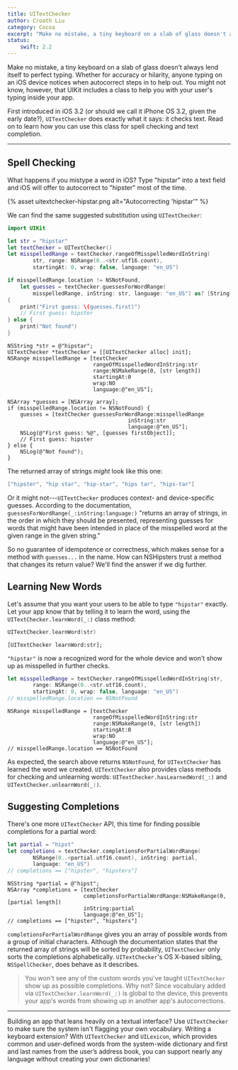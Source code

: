 ```yaml
---
title: UITextChecker
author: Croath Liu
category: Cocoa
excerpt: "Make no mistake, a tiny keyboard on a slab of glass doesn't always lend itself to perfect typing. Whether for accuracy or hilarity, anyone typing on an iOS device notices when autocorrect steps in to help out. You might not know, however, that UIKit includes a class to help you with your user's typing inside your app."
status:
    swift: 2.2
---
```


Make no mistake, a tiny keyboard on a slab of glass doesn't always lend itself to perfect typing. Whether for accuracy or hilarity, anyone typing on an iOS device notices when autocorrect steps in to help out. You might not know, however, that UIKit includes a class to help you with your user's typing inside your app.

First introduced in iOS 3.2 (or should we call it iPhone OS 3.2, given the early date?), `UITextChecker` does exactly what it says: it checks text. Read on to learn how you can use this class for spell checking and text completion.

---

## Spell Checking

What happens if you mistype a word in iOS? Type "hipstar" into a text field and iOS will offer to autocorrect to "hipster" most of the time.

{% asset uitextchecker-hipstar.png alt="Autocorrecting 'hipstar'" %}

We can find the same suggested substitution using `UITextChecker`:

```swift
import UIKit

let str = "hipstar"
let textChecker = UITextChecker()
let misspelledRange = textChecker.rangeOfMisspelledWordInString(
        str, range: NSRange(0..<str.utf16.count),
        startingAt: 0, wrap: false, language: "en_US")

if misspelledRange.location != NSNotFound,
    let guesses = textChecker.guessesForWordRange(
        misspelledRange, inString: str, language: "en_US") as? [String]
{
    print("First guess: \(guesses.first)")
    // First guess: hipster
} else {
    print("Not found")
}
```

```objc
NSString *str = @"hipstar";
UITextChecker *textChecker = [[UITextChecker alloc] init];
NSRange misspelledRange = [textChecker
                           rangeOfMisspelledWordInString:str
                           range:NSMakeRange(0, [str length])
                           startingAt:0
                           wrap:NO
                           language:@"en_US"];

NSArray *guesses = [NSArray array];
if (misspelledRange.location != NSNotFound) {
    guesses = [textChecker guessesForWordRange:misspelledRange
                                      inString:str
                                      language:@"en_US"];
    NSLog(@"First guess: %@", [guesses firstObject]);
    // First guess: hipster
} else {
    NSLog(@"Not found");
}
```

The returned array of strings _might_ look like this one:

```swift
["hipster", "hip star", "hip-star", "hips tar", "hips-tar"]
```

Or it might not---`UITextChecker` produces context- and device-specific guesses. According to the documentation, `guessesForWordRange(_:inString:language:)` "returns an array of strings, in the order in which they should be presented, representing guesses for words that might have been intended in place of the misspelled word at the given range in the given string."

So no guarantee of idempotence or correctness, which makes sense for a method with `guesses...` in the name. How can NSHipsters trust a method that changes its return value? We'll find the answer if we dig further.

## Learning New Words

Let's assume that you want your users to be able to type `"hipstar"` exactly. Let your app know that by telling it to learn the word, using the `UITextChecker.learnWord(_:)` class method:

```swift
UITextChecker.learnWord(str)
```

```objc
[UITextChecker learnWord:str];
```

`"hipstar"` is now a recognized word for the whole device and won't show up as misspelled in further checks.

```swift
let misspelledRange = textChecker.rangeOfMisspelledWordInString(str,
        range: NSRange(0..<str.utf16.count),
        startingAt: 0, wrap: false, language: "en_US")
// misspelledRange.location == NSNotFound
```

```objc
NSRange misspelledRange = [textChecker
                           rangeOfMisspelledWordInString:str
                           range:NSMakeRange(0, [str length])
                           startingAt:0
                           wrap:NO
                           language:@"en_US"];
// misspelledRange.location == NSNotFound
```

As expected, the search above returns `NSNotFound`, for `UITextChecker` has learned the word we created. `UITextChecker` also provides class methods for checking and unlearning words: `UITextChecker.hasLearnedWord(_:)` and `UITextChecker.unlearnWord(_:)`.

## Suggesting Completions

There's one more `UITextChecker` API, this time for finding possible completions for a partial word:

```swift
let partial = "hipst"
let completions = textChecker.completionsForPartialWordRange(
        NSRange(0..<partial.utf16.count), inString: partial,
        language: "en_US")
// completions == ["hipster", "hipsters"]
```

```objc
NSString *partial = @"hipst";
NSArray *completions = [textChecker
                        completionsForPartialWordRange:NSMakeRange(0, [partial length])
                        inString:partial
                        language:@"en_US"];
// completions == ["hipster", "hipsters"]
```

`completionsForPartialWordRange` gives you an array of possible words from a group of initial characters. Although the documentation states that the returned array of strings will be sorted by probability, `UITextChecker` only sorts the completions alphabetically. `UITextChecker`'s OS X-based sibling, `NSSpellChecker`, does behave as it describes.

> You won't see any of the custom words you've taught `UITextChecker` show up as possible completions. Why not? Since vocabulary added via `UITextChecker.learnWord(_:)` is global to the device, this prevents your app's words from showing up in another app's autocorrections.

---

Building an app that leans heavily on a textual interface? Use `UITextChecker` to make sure the system isn't flagging your own vocabulary. Writing a keyboard extension? With `UITextChecker` and `UILexicon`, which provides common and user-defined words from the system-wide dictionary and first and last names from the user’s address book, you can support nearly any language without creating your own dictionaries!
